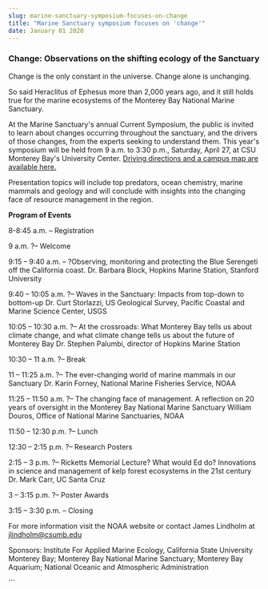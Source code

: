 ```yaml
---
slug: marine-sanctuary-symposium-focuses-on-change
title: "Marine Sanctuary symposium focuses on 'change'"
date: January 01 2020
---
```


 
<h3>Change: Observations on the shifting ecology of the Sanctuary</h3>
<p>Change is the only constant in the universe. Change alone is unchanging.</p>
<p>
  So said Heraclitus of Ephesus more than 2,000 years ago, and it still holds
  true for the marine ecosystems of the Monterey Bay National Marine Sanctuary.
</p>
<p>
  At the Marine Sanctuary's annual Current Symposium, the public is invited to
  learn about changes occurring throughout the sanctuary, and the drivers of
  those changes, from the experts seeking to understand them. This year's
  symposium will be held from 9 a.m. to 3:30 p.m., Saturday, April 27, at CSU
  Monterey Bay's University Center.
  <a href="https://csumb.edu/map"
    >Driving directions and a campus map are available here.</a
  >
</p>
<p>
  Presentation topics will include top predators, ocean chemistry, marine
  mammals and geology and will conclude with insights into the changing face of
  resource management in the region.
</p>
<p><strong>Program of Events</strong></p>
<p>8-8:45 a.m. – Registration</p>
<p>9 a.m. ?– Welcome</p>
<p>
  9:15 – 9:40 a.m. – ?Observing, monitoring and protecting the Blue Serengeti
  off the California coast. Dr. Barbara Block, Hopkins Marine Station, Stanford
  University
</p>
<p>
  9:40 – 10:05 a.m. ?– Waves in the Sanctuary: Impacts from top-down to
  bottom-up Dr. Curt Storlazzi, US Geological Survey, Pacific Coastal and Marine
  Science Center, USGS
</p>
<p>
  10:05 – 10:30 a.m. ?– At the crossroads: What Monterey Bay tells us about
  climate change, and what climate change tells us about the future of Monterey
  Bay Dr. Stephen Palumbi, director of Hopkins Marine Station
</p>
<p>10:30 – 11 a.m. ?– Break</p>
<p>
  11 – 11:25 a.m. ?– The ever-changing world of marine mammals in our Sanctuary
  Dr. Karin Forney, National Marine Fisheries Service, NOAA
</p>
<p>
  11:25 – 11:50 a.m. ?– The changing face of management. A reflection on 20
  years of oversight in the Monterey Bay National Marine Sanctuary William
  Douros, Office of National Marine Sanctuaries, NOAA
</p>
<p>11:50 – 12:30 p.m. ?– Lunch</p>
<p>12:30 – 2:15 p.m. ?– Research Posters</p>
<p>
  2:15 – 3 p.m. ?– Ricketts Memorial Lecture? What would Ed do? Innovations in
  science and management of kelp forest ecosystems in the 21st century Dr. Mark
  Carr, UC Santa Cruz
</p>
<p>3 – 3:15 p.m. ?– Poster Awards</p>
<p>3:15 – 3:30 p.m. – Closing</p>
<p>
  For more information visit the NOAA website or contact James Lindholm at
  <a
    href="&#109;&#97;&#x69;&#x6c;&#x74;&#111;&#58;&#106;&#x6c;&#x69;n&#100;&#104;&#x6f;&#x6c;m&#64;&#99;&#x73;&#x75;&#x6d;&#98;&#46;&#x65;&#x64;&#x75;"
    >jlindholm@csumb.edu</a
  >
</p>
<p>
  Sponsors: Institute For Applied Marine Ecology, California State University
  Monterey Bay; Monterey Bay National Marine Sanctuary; Monterey Bay Aquarium;
  National Oceanic and Atmospheric Administration
</p>
```
